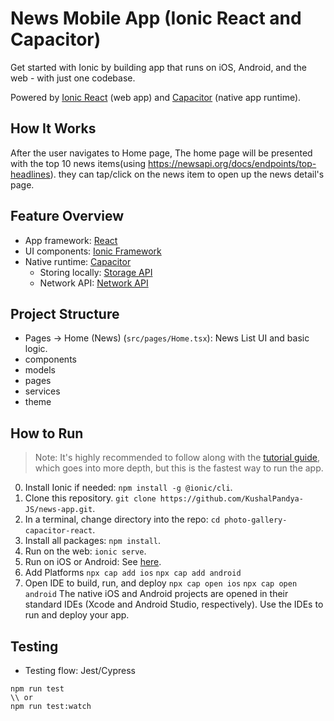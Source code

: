 # News Mobile App (Ionic React and Capacitor)

Get started with Ionic by building app that runs on iOS, Android, and the web - with just one codebase. 

Powered by [Ionic React](https://ionicframework.com/docs/react) (web app) and [Capacitor](https://capacitor.ionicframework.com) (native app runtime).

## How It Works

After the user navigates to Home page, The home page will be presented with the top 10 news items(using https://newsapi.org/docs/endpoints/top-headlines). they can tap/click on the news item to open up the news detail's page. 

## Feature Overview
* App framework: [React](https://reactjs.org/)
* UI components: [Ionic Framework](https://ionicframework.com/docs/components)
* Native runtime: [Capacitor](https://capacitor.ionicframework.com)
  * Storing locally: [Storage API](https://capacitor.ionicframework.com/docs/apis/storage)
  * Network API: [Network API](https://capacitor.ionicframework.com/docs/apis/network/)

## Project Structure
* Pages -> Home (News) (`src/pages/Home.tsx`): News List UI and basic logic.
* components
* models
* pages
* services
* theme


## How to Run

> Note: It's highly recommended to follow along with the [tutorial guide](https://ionicframework.com/docs/react/your-first-app), which goes into more depth, but this is the fastest way to run the app. 

0) Install Ionic if needed: `npm install -g @ionic/cli`.
1) Clone this repository. `git clone https://github.com/KushalPandya-JS/news-app.git`.
2) In a terminal, change directory into the repo: `cd photo-gallery-capacitor-react`.
3) Install all packages: `npm install`.
4) Run on the web: `ionic serve`.
5) Run on iOS or Android: See [here](https://ionicframework.com/docs/building/running).
6) Add Platforms
        `npx cap add ios`
        `npx cap add android`
7) Open IDE to build, run, and deploy
        `npx cap open ios`
        `npx cap open android`
    The native iOS and Android projects are opened in their standard IDEs (Xcode and Android Studio, respectively). Use the IDEs to run and deploy your app.


## Testing

- Testing flow: Jest/Cypress

```
npm run test
\\ or
npm run test:watch

```